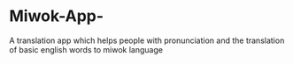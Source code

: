 # Miwok-App-
A translation app which helps people with pronunciation and the translation of basic english words to miwok language  
